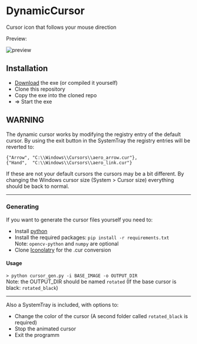 # DynamicCursor
Cursor icon that follows your mouse direction

Preview:


![preview](https://s7.gifyu.com/images/cursor.gif)

## Installation
* [Download](https://github.com/Gaareth/DynamicCursor/releases) the exe (or compiled it yourself) 
* Clone this repository
* Copy the exe into the cloned repo
* => Start the exe


## WARNING
The dynamic cursor works by modifying the registry entry of the default cursor.
By using the exit button in the SystemTray the registry entries will be reverted to: <br>
                
```
{"Arrow", "C:\\Windows\\Cursors\\aero_arrow.cur"},
{"Hand",  "C:\\Windows\\Cursors\\aero_link.cur"}
```

If these are not your default cursors the cursors may be a bit different. By changing the Windows cursor size (System > Cursor size) everything should be back to normal.
***

### Generating
If you want to generate the cursor files yourself you need to:
* Install [python](https://www.python.org/downloads/)
* Install the required packages: `pip install -r requirements.txt` <br> Note: `opencv-python` and `numpy` are optional
* Clone [Iconolatry](https://github.com/SystemRage/Iconolatry) for the .cur conversion
#### Usage
`> python cursor_gen.py -i BASE_IMAGE -o OUTPUT_DIR` <br>
Note: the OUTPUT_DIR should be named `rotated` (If the base cursor is black: `rotated_black`)
***

Also a SystemTray is included, with options to:
* Change the color of the cursor (A second folder called `rotated_black` is required)
* Stop the animated cursor
* Exit the programm
